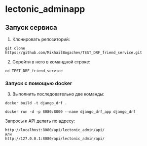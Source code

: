 # lectonic_adminapp
## Запуск сервиса
1. Клонировать репозиторий:
```
git clone https://github.com/MikhailBogachev/TEST_DRF_friend_service.git
```
2. Gерейти в него в командной строке:
```
cd TEST_DRF_friend_service
```
### Запуск с помощью docker
3. Выполнить последовательно две команды:
```
docker build -t django_drf .
```

```
docker run -d -p 8080:8000 --name django_drf_app django_drf
```

Запросы к API делать по адресу:
```
http://localhost:8080/api/lectonic_admin/api/
или
http://127.0.0.1:8080/api/lectonic_admin/api/
```
